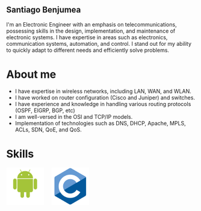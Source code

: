 ## Santiago Benjumea 

I'm an Electronic Engineer with an emphasis on telecommunications, possessing skills in the design, implementation, and maintenance of electronic systems. I have expertise in areas such as electronics, communication systems, automation, and control. I stand out for my ability to quickly adapt to different needs and efficiently solve problems.

# About me

- I have expertise in wireless networks, including LAN, WAN, and WLAN.
- I have worked on router configuration (Cisco and Juniper) and switches.
- I have experience and knowledge in handling various routing protocols (OSPF, EIGRP, BGP, etc)
- I am well-versed in the OSI and TCP/IP models.
- Implementation of technologies such as DNS, DHCP, Apache, MPLS, ACLs, SDN, QoE, and QoS.

# Skills
<div style="display: flex; align-items: center;">
  <img src="https://raw.githubusercontent.com/devicons/devicon/master/icons/android/android-original-wordmark.svg" alt="Android Logo" width="100" height="100" style="margin-right: 20px;">
  <img src="https://raw.githubusercontent.com/devicons/devicon/master/icons/c/c-original.svg" alt="Segunda Imagen" width="100" height="100">
</div>
